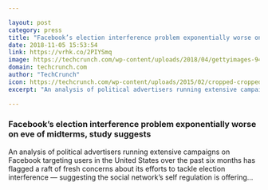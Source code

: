 ```yaml
---

layout: post
category: press
title: "Facebook’s election interference problem exponentially worse on eve of midterms, study suggests"
date: 2018-11-05 15:53:54
link: https://vrhk.co/2PIYSmq
image: https://techcrunch.com/wp-content/uploads/2018/04/gettyimages-944204706.jpeg?w=601
domain: techcrunch.com
author: "TechCrunch"
icon: https://techcrunch.com/wp-content/uploads/2015/02/cropped-cropped-favicon-gradient.png?w=180
excerpt: "An analysis of political advertisers running extensive campaigns on Facebook targeting users in the United States over the past six months has flagged a raft of fresh concerns about its efforts to tackle election interference — suggesting the social network’s self regulation is offering…"

---
```


### Facebook’s election interference problem exponentially worse on eve of midterms, study suggests

An analysis of political advertisers running extensive campaigns on Facebook targeting users in the United States over the past six months has flagged a raft of fresh concerns about its efforts to tackle election interference — suggesting the social network’s self regulation is offering…
